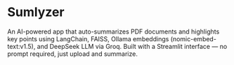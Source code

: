 # Sumlyzer
An AI-powered app that auto-summarizes PDF documents and highlights key points using LangChain, FAISS, Ollama embeddings (nomic-embed-text:v1.5), and DeepSeek LLM via Groq. Built with a Streamlit interface — no prompt required, just upload and summarize.
